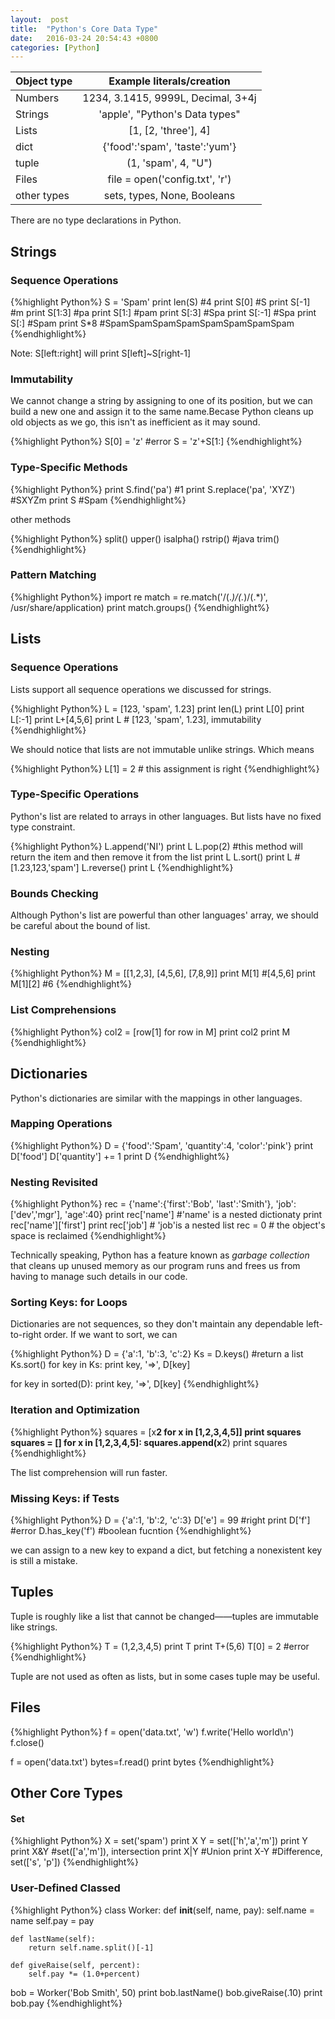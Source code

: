 ```yaml
---
layout:  post
title:  "Python's Core Data Type"
date:	2016-03-24 20:54:43 +0800
categories: [Python]
---
```


|Object type|Example literals/creation
|-----|:----:|
|Numbers  | 1234, 3.1415, 9999L, Decimal, 3+4j|
|Strings  | 'apple', "Python's Data types"|
|Lists |[1, [2, 'three'], 4]|
|dict|{'food':'spam', 'taste':'yum'}|
|tuple  | (1, 'spam', 4, "U")|
|Files  | file = open('config.txt', 'r')|
|other types | sets, types, None, Booleans|

There are no type declarations in Python.

## Strings

### Sequence Operations

{%highlight Python%}
S = 'Spam'
print len(S)   #4
print S[0]     #S
print S[-1]    #m
print S[1:3]   #pa
print S[1:]    #pam
print S[:3]    #Spa
print S[:-1]   #Spa
print S[:]     #Spam
print S*8      #SpamSpamSpamSpamSpamSpamSpamSpam
{%endhighlight%}

Note: S[left:right] will print S[left]~S[right-1]

### Immutability
We cannot change a string by assigning to one of its position, but we can build a new one and assign it to the same name.Becase Python cleans up old objects as we go, this isn't as inefficient as it may sound.

{%highlight Python%}
S[0] = 'z'     #error
S = 'z'+S[1:]
{%endhighlight%}

### Type-Specific Methods

{%highlight Python%}
print S.find('pa')  #1
print S.replace('pa', 'XYZ')  #SXYZm
print S             #Spam
{%endhighlight%}

other methods

{%highlight Python%}
split()
upper()
isalpha()
rstrip()  #java trim()
{%endhighlight%}

### Pattern Matching

{%highlight Python%}
import re
match = re.match('/(.*)/(.*)/(.*)', /usr/share/application)
print match.groups()
{%endhighlight%}

## Lists

### Sequence Operations
Lists support all sequence operations we discussed for strings.

{%highlight Python%}
L = [123, 'spam', 1.23]
print len(L)
print L[0]
print L[:-1]
print L+[4,5,6]
print L        #  [123, 'spam', 1.23], immutability
{%endhighlight%}

We should notice that lists are not immutable unlike strings. Which means

{%highlight Python%}
L[1] = 2    # this assignment is right
{%endhighlight%}

### Type-Specific Operations
Python's list are related to arrays in other languages. But lists have no fixed type constraint.

{%highlight Python%}
L.append('NI')
print L
L.pop(2)    #this method will return the item and then remove it from the list
print L
L.sort()
print L    #[1.23,123,'spam']
L.reverse()
print L
{%endhighlight%}

### Bounds Checking
Although Python's list are powerful than other languages' array, we should be careful about the bound of list.

### Nesting

{%highlight Python%}
M = [[1,2,3],
     [4,5,6],
     [7,8,9]]
print M[1]        #[4,5,6]
print M[1][2]     #6
{%endhighlight%}

### List Comprehensions

{%highlight Python%}
col2 = [row[1] for row in M]
print col2
print M
{%endhighlight%}

## Dictionaries
Python's dictionaries are similar with the mappings in other languages.

### Mapping Operations

{%highlight Python%}
D = {'food':'Spam', 'quantity':4, 'color':'pink'}
print D['food']
D['quantity'] += 1
print D
{%endhighlight%}

### Nesting Revisited

{%highlight Python%}
rec = {'name':{'first':'Bob', 'last':'Smith'},
        'job':['dev','mgr'],
        'age':40}
print rec['name']     #'name' is a nested dictionaty
print rec['name']['first']
print rec['job']      # 'job'is a nested list
rec = 0               # the object's space is reclaimed
{%endhighlight%}

Technically speaking, Python has a feature known as *garbage collection* that cleans up unused memory as our program runs and frees us from having to manage such details in our code.

### Sorting Keys: for Loops
Dictionaries are not sequences, so they don't maintain any dependable left-to-right order. If we want to sort, we can

{%highlight Python%}
D = {'a':1, 'b':3, 'c':2}
Ks = D.keys()      #return a list
Ks.sort()
for key in Ks:
    print key, '=>', D[key]

for key in sorted(D):
    print key, '=>', D[key]
{%endhighlight%}

### Iteration and Optimization

{%highlight Python%}
squares = [x**2 for x in [1,2,3,4,5]]
print squares
squares = []
for x in [1,2,3,4,5]:
    squares.append(x**2)
print squares
{%endhighlight%}

The list comprehension will run faster.

### Missing Keys: if Tests

{%highlight Python%}
D = {'a':1, 'b':2, 'c':3}
D['e'] = 99         #right
print D['f']        #error
D.has_key('f')      #boolean fucntion
{%endhighlight%}

we can assign to a new key to expand a dict, but fetching a nonexistent key is still a mistake.

## Tuples
Tuple is roughly like a list that cannot be changed——tuples are immutable like strings.

{%highlight Python%}
T = (1,2,3,4,5)
print T
print T+(5,6)
T[0] = 2   #error
{%endhighlight%}

Tuple are not used as often as lists, but in some cases tuple may be useful.

## Files

{%highlight Python%}
f = open('data.txt', 'w')
f.write('Hello world\n')
f.close()

f = open('data.txt')
bytes=f.read()
print bytes
{%endhighlight%}

## Other Core Types

#### Set

{%highlight Python%}
X = set('spam')
print X
Y = set(['h','a','m'])
print Y
print X&Y           #set(['a','m']), intersection
print X|Y           #Union
print X-Y           #Difference, set(['s', 'p'])
{%endhighlight%}

### User-Defined Classed

{%highlight Python%}
class Worker:
    def __init__(self, name, pay):
        self.name = name
        self.pay = pay

    def lastName(self):
        return self.name.split()[-1]

    def giveRaise(self, percent):
        self.pay *= (1.0+percent)

bob = Worker('Bob Smith', 50)
print bob.lastName()
bob.giveRaise(.10)
print bob.pay
{%endhighlight%}